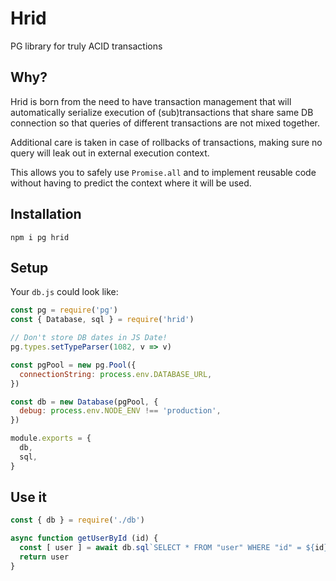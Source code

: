 # Hrid
PG library for truly ACID transactions

## Why?
Hrid is born from the need to have transaction management that will automatically serialize execution of (sub)transactions that share same DB connection so that queries of different transactions are not mixed together.

Additional care is taken in case of rollbacks of transactions, making sure no query will leak out in external execution context.

This allows you to safely use `Promise.all` and to implement reusable code without having to predict the context where it will be used.

## Installation

```
npm i pg hrid
```

## Setup

Your `db.js` could look like:

```js
const pg = require('pg')
const { Database, sql } = require('hrid')

// Don't store DB dates in JS Date!
pg.types.setTypeParser(1082, v => v)

const pgPool = new pg.Pool({
  connectionString: process.env.DATABASE_URL,
})

const db = new Database(pgPool, {
  debug: process.env.NODE_ENV !== 'production',
})

module.exports = {
  db,
  sql,
}
```

## Use it

```js
const { db } = require('./db')

async function getUserById (id) {
  const [ user ] = await db.sql`SELECT * FROM "user" WHERE "id" = ${id}`
  return user
}
```
